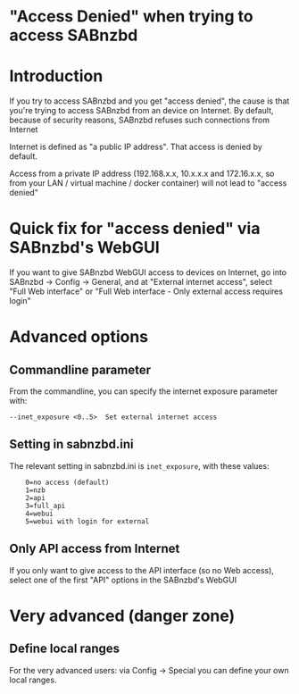 # "Access Denied" when trying to access SABnzbd

# Introduction

If you try to access SABnzbd and you get "access denied", the cause is that you're trying to access SABnzbd from an device on Internet. 
By default, because of security reasons, SABnzbd refuses such connections from Internet

Internet is defined as "a public IP address". That access is denied by default.

Access from a private IP address (192.168.x.x, 10.x.x.x and 172.16.x.x, so from your LAN / virtual machine / docker container) will not lead to "access denied"

# Quick fix for "access denied" via SABnzbd's WebGUI

If you want to give SABnzbd WebGUI access to devices on Internet, go into SABnzbd -> Config -> General, 
and at "External internet access", select "Full Web interface"  or "Full Web interface - Only external access requires login"

# Advanced options
## Commandline parameter

From the commandline, you can specify the internet exposure parameter with:

```
--inet_exposure <0..5>  Set external internet access
```

## Setting in sabnzbd.ini

The relevant setting in sabnzbd.ini is `inet_exposure`, with these values:

```
    0=no access (default)
    1=nzb
    2=api
    3=full_api
    4=webui
    5=webui with login for external
```


## Only API access from Internet

If you only want to give access to the API interface (so no Web access), select one of the first "API" options in the SABnzbd's WebGUI


# Very advanced (danger zone)

## Define local ranges

For the very advanced users: via Config -> Special you can define your own local ranges. 



    


